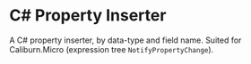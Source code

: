 # C# Property Inserter
A C# property inserter, by data-type and field name. Suited for Caliburn.Micro (expression tree `NotifyPropertyChange`).